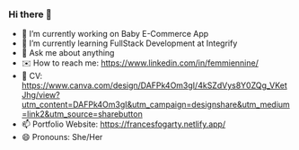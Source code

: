 ### Hi there 👋

- 🔭 I’m currently working on Baby E-Commerce App
- 🌱 I’m currently learning FullStack Development at Integrify
- 💬 Ask me about anything
- ✉️ How to reach me: https://www.linkedin.com/in/femmiennine/
- 📎 CV: https://www.canva.com/design/DAFPk4Om3gI/4kSZdVys8Y0ZQg_VKetJhg/view?utm_content=DAFPk4Om3gI&utm_campaign=designshare&utm_medium=link2&utm_source=sharebutton
- 📫 Portfolio Website: https://francesfogarty.netlify.app/
- 😄 Pronouns: She/Her
